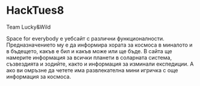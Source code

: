 # HackTues8
Team Lucky&amp;Wild

Space for everybody е уебсайт с различни функционалности. Предназначението му е да информира хората за космоса в миналото и в бъдещето, какъв е бил и какъв може или ще бъде. В сайта ще намерите информация за всички планети в соларната система, съзвездията и зодийте, както и информация за изминали експедиции. А ако ви омръзне да четете има развлекателна мини игричка с още информация за космоса.
